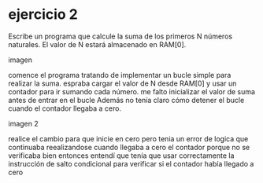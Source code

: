 # ejercicio 2
Escribe un programa que calcule la suma de los primeros N números naturales. El valor de N estará almacenado en RAM[0].

imagen

comence el programa tratando de implementar un bucle simple para realizar la suma. espraba cargar el valor de N desde RAM[0] y usar un contador para ir sumando cada número.
me falto inicializar el valor de suma antes de entrar en el bucle Además no tenía claro cómo detener el bucle cuando el contador llegaba a cero.

imagen 2

realice el cambio para que inicie en cero pero tenia un error de logica que continuaba reealizandose cuando llegaba a cero el contador porque no se verificaba bien entonces entendí que tenía que usar correctamente la instrucción de salto condicional para verificar si el contador había llegado a cero
